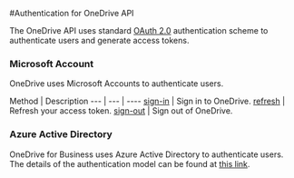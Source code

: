 ﻿#Authentication for OneDrive API

The OneDrive API uses standard [OAuth 2.0][oauth] authentication scheme to authenticate
users and generate access tokens.

### Microsoft Account
OneDrive uses Microsoft Accounts to authenticate users.

Method | Description
--- | --- | ----
[sign-in](msa_oauth.md) | Sign in to OneDrive.
[refresh](msa_oauth.md) | Refresh your access token.
[sign-out](msa_oauth.md) | Sign out of OneDrive.

### Azure Active Directory
OneDrive for Business uses Azure Active Directory to authenticate users.
The details of the authentication model can be found at [this link][odbauth].


[//]: # (Define all the Links that this document will use)
[odbauth]: http://msdn.microsoft.com/EN-US/library/office/dn605895(v=office.15).aspx
[odbdiscovery]: http://msdn.microsoft.com/en-us/library/office/dn605895(v=office.15).aspx#sectionSection1
[odatav4minconformance]: http://docs.oasis-open.org/odata/odata/v4.0/os/part1-protocol/odata-v4.0-os-part1-protocol.html#_Toc372793759
[oauth]: http://tools.ietf.org/html/draft-ietf-oauth-v2-22
